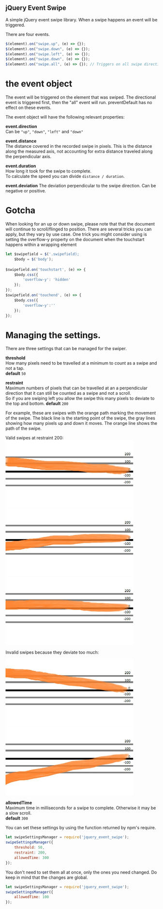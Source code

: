 ## jQuery Event Swipe

A simple jQuery event swipe library. When a swipe happens an event will be triggered.

There are four events.

```javascript
$(element).on("swipe.up", (e) => {});
$(element).on("swipe.down", (e) => {});
$(element).on("swipe.left", (e) => {});
$(element).on("swipe.down", (e) => {});
$(element).on("swipe.all", (e) => {}); // Triggers on all swipe directions
```

# the event object

The event will be triggered on the element that was swiped. The directional event is triggered first, 
then the "all" event will run. preventDefault has no effect on these events.

The event object will have the following relevant properties:

**event.direction**  
Can be `"up"`, `"down"`, `"left"` and `"down"`

**event.distance**  
The distance covered in the recorded swipe in pixels. This is the distance along the measured axis, 
not accounting for extra distance traveled along the perpendicular axis.

**event.duration**  
How long it took for the swipe to complete.   
To calculate the speed you can divide `distance / duration`.

**event.deviation**
The deviation perpendicular to the swipe direction. Can be negative or positive.

# Gotcha

When looking for an up or down swipe, please note that that the document will continue to scroll/flinged to position.
There are several tricks you can apply, but they vary by use case.
One trick you might consider using is setting the overflow-y property on the document when the touchstart happens within a wrapping element

```javascript
let $swipefield = $('.swipefield);
    $body = $('body');
	
$swipefield.on('touchstart', (e) => {
	$body.css({
		'overflow-y': 'hidden'
	});
});
$swipefield.on('touchend', (e) => {
	$body.css({
		'overflow-y':''
	});
});
```

# Managing the settings.

There are three settings that can be managed for the swiper.

**threshold**   
How many pixels need to be travelled at a minimum to count as a swipe and not a tap.  
**default** `50`

**restraint**   
Maximum numbers of pixels that can be travelled at an a perpendicular direction that it can still be counted as a swipe and not a scroll.  
So if you are swiping left you allow the swipe this many pixels to deviate to the top and bottom.
**default**  `200`

For example, these are swipes with the orange path marking the movement of the swipe. The black line is the starting point
of the swipe, the gray lines showing how many pixels up and down it moves. The orange line shows the path of the swipe.

Valid swipes at restraint 200:  
![deviation to the top, valid](demo/img/swipe1.jpg)   
![deviation to the bottom, valid](demo/img/swipe2.jpg)    
![deviation relatively straight, valid](demo/img/swipe3.jpg)    

Invalid swipes because they deviate too much:

![deviation to the top, invalid](demo/img/notswipe1.jpg)   
![deviation to the bottom, invalid](demo/img/notswipe2.jpg)    

**allowedTime**  
Maximum time in milliseconds for a swipe to complete. Otherwise it may be a slow scroll.  
**default**  `300`

You can set these settings by using the function returned by npm's require.

```javascript
let swipeSettingsManager = require('jquery_event_swipe');
swipeSettingsManager({
	threshold: 50,
	restraint: 200,
	allowedTime: 300
});
```

You don't need to set them all at once, only the ones you need changed. Do keep in mind that the changes are global.

```javascript
let swipeSettingsManager = require('jquery_event_swipe');
swipeSettingsManager({
	allowedTime: 100
});
```

